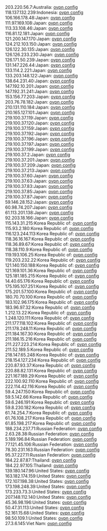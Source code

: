 203.220.56.7:Australia: [ovpn config](vpn/203_220_56_7.ovpn)  
118.137.132.239:Indonesia: [ovpn config](vpn/118_137_132_239.ovpn)  
106.166.178.48:Japan: [ovpn config](vpn/106_166_178_48.ovpn)  
111.97.169.108:Japan: [ovpn config](vpn/111_97_169_108.ovpn)  
113.33.108.46:Japan: [ovpn config](vpn/113_33_108_46.ovpn)  
116.81.12.181:Japan: [ovpn config](vpn/116_81_12_181.ovpn)  
121.200.147.170:Japan: [ovpn config](vpn/121_200_147_170.ovpn)  
124.212.103.150:Japan: [ovpn config](vpn/124_212_103_150.ovpn)  
126.122.30.135:Japan: [ovpn config](vpn/126_122_30_135.ovpn)  
126.126.233.230:Japan: [ovpn config](vpn/126_126_233_230.ovpn)  
126.171.50.239:Japan: [ovpn config](vpn/126_171_50_239.ovpn)  
131.147.226.44:Japan: [ovpn config](vpn/131_147_226_44.ovpn)  
133.114.2.221:Japan: [ovpn config](vpn/133_114_2_221.ovpn)  
133.203.148.122:Japan: [ovpn config](vpn/133_203_148_122.ovpn)  
138.64.231.40:Japan: [ovpn config](vpn/138_64_231_40.ovpn)  
147.192.10.201:Japan: [ovpn config](vpn/147_192_10_201.ovpn)  
147.192.31.241:Japan: [ovpn config](vpn/147_192_31_241.ovpn)  
153.156.77.203:Japan: [ovpn config](vpn/153_156_77_203.ovpn)  
203.76.78.182:Japan: [ovpn config](vpn/203_76_78_182.ovpn)  
210.131.110.184:Japan: [ovpn config](vpn/210_131_110_184.ovpn)  
210.165.127.101:Japan: [ovpn config](vpn/210_165_127_101.ovpn)  
219.100.37.119:Japan: [ovpn config](vpn/219_100_37_119.ovpn)  
219.100.37.120:Japan: [ovpn config](vpn/219_100_37_120.ovpn)  
219.100.37.159:Japan: [ovpn config](vpn/219_100_37_159.ovpn)  
219.100.37.192:Japan: [ovpn config](vpn/219_100_37_192.ovpn)  
219.100.37.196:Japan: [ovpn config](vpn/219_100_37_196.ovpn)  
219.100.37.197:Japan: [ovpn config](vpn/219_100_37_197.ovpn)  
219.100.37.199:Japan: [ovpn config](vpn/219_100_37_199.ovpn)  
219.100.37.2:Japan: [ovpn config](vpn/219_100_37_2.ovpn)  
219.100.37.201:Japan: [ovpn config](vpn/219_100_37_201.ovpn)  
219.100.37.209:Japan: [ovpn config](vpn/219_100_37_209.ovpn)  
219.100.37.213:Japan: [ovpn config](vpn/219_100_37_213.ovpn)  
219.100.37.60:Japan: [ovpn config](vpn/219_100_37_60.ovpn)  
219.100.37.63:Japan: [ovpn config](vpn/219_100_37_63.ovpn)  
219.100.37.83:Japan: [ovpn config](vpn/219_100_37_83.ovpn)  
219.100.37.85:Japan: [ovpn config](vpn/219_100_37_85.ovpn)  
219.100.37.87:Japan: [ovpn config](vpn/219_100_37_87.ovpn)  
59.146.28.152:Japan: [ovpn config](vpn/59_146_28_152.ovpn)  
60.98.74.207:Japan: [ovpn config](vpn/60_98_74_207.ovpn)  
61.113.201.138:Japan: [ovpn config](vpn/61_113_201_138.ovpn)  
92.203.18.166:Japan: [ovpn config](vpn/92_203_18_166.ovpn)  
115.143.31.215:Korea Republic of: [ovpn config](vpn/115_143_31_215.ovpn)  
115.93.2.180:Korea Republic of: [ovpn config](vpn/115_93_2_180.ovpn)  
116.123.244.113:Korea Republic of: [ovpn config](vpn/116_123_244_113.ovpn)  
118.36.16.167:Korea Republic of: [ovpn config](vpn/118_36_16_167.ovpn)  
118.36.89.67:Korea Republic of: [ovpn config](vpn/118_36_89_67.ovpn)  
118.38.110.9:Korea Republic of: [ovpn config](vpn/118_38_110_9.ovpn)  
119.193.106.25:Korea Republic of: [ovpn config](vpn/119_193_106_25.ovpn)  
119.203.232.22:Korea Republic of: [ovpn config](vpn/119_203_232_22.ovpn)  
121.140.150.188:Korea Republic of: [ovpn config](vpn/121_140_150_188.ovpn)  
121.169.101.36:Korea Republic of: [ovpn config](vpn/121_169_101_36.ovpn)  
125.181.185.215:Korea Republic of: [ovpn config](vpn/125_181_185_215.ovpn)  
14.40.65.176:Korea Republic of: [ovpn config](vpn/14_40_65_176.ovpn)  
175.195.107.251:Korea Republic of: [ovpn config](vpn/175_195_107_251.ovpn)  
175.201.57.100:Korea Republic of: [ovpn config](vpn/175_201_57_100.ovpn)  
180.70.70.100:Korea Republic of: [ovpn config](vpn/180_70_70_100.ovpn)  
183.102.96.175:Korea Republic of: [ovpn config](vpn/183_102_96_175.ovpn)  
183.96.97.32:Korea Republic of: [ovpn config](vpn/183_96_97_32.ovpn)  
1.212.13.22:Korea Republic of: [ovpn config](vpn/1_212_13_22.ovpn)  
1.248.120.111:Korea Republic of: [ovpn config](vpn/1_248_120_111.ovpn)  
211.177.118.102:Korea Republic of: [ovpn config](vpn/211_177_118_102.ovpn)  
211.178.248.11:Korea Republic of: [ovpn config](vpn/211_178_248_11.ovpn)  
211.184.167.30:Korea Republic of: [ovpn config](vpn/211_184_167_30.ovpn)  
211.186.15.216:Korea Republic of: [ovpn config](vpn/211_186_15_216.ovpn)  
211.227.223.214:Korea Republic of: [ovpn config](vpn/211_227_223_214.ovpn)  
211.52.189.5:Korea Republic of: [ovpn config](vpn/211_52_189_5.ovpn)  
218.147.65.248:Korea Republic of: [ovpn config](vpn/218_147_65_248.ovpn)  
218.154.127.234:Korea Republic of: [ovpn config](vpn/218_154_127_234.ovpn)  
220.87.93.37:Korea Republic of: [ovpn config](vpn/220_87_93_37.ovpn)  
220.88.82.131:Korea Republic of: [ovpn config](vpn/220_88_82_131.ovpn)  
221.167.189.29:Korea Republic of: [ovpn config](vpn/221_167_189_29.ovpn)  
222.100.92.110:Korea Republic of: [ovpn config](vpn/222_100_92_110.ovpn)  
222.114.42.116:Korea Republic of: [ovpn config](vpn/222_114_42_116.ovpn)  
59.4.247.150:Korea Republic of: [ovpn config](vpn/59_4_247_150.ovpn)  
59.5.142.66:Korea Republic of: [ovpn config](vpn/59_5_142_66.ovpn)  
59.6.246.191:Korea Republic of: [ovpn config](vpn/59_6_246_191.ovpn)  
59.8.230.182:Korea Republic of: [ovpn config](vpn/59_8_230_182.ovpn)  
61.74.254.7:Korea Republic of: [ovpn config](vpn/61_74_254_7.ovpn)  
61.76.108.217:Korea Republic of: [ovpn config](vpn/61_76_108_217.ovpn)  
61.85.198.217:Korea Republic of: [ovpn config](vpn/61_85_198_217.ovpn)  
188.234.237.71:Russian Federation: [ovpn config](vpn/188_234_237_71.ovpn)  
2.63.28.38:Russian Federation: [ovpn config](vpn/2_63_28_38.ovpn)  
5.189.196.84:Russian Federation: [ovpn config](vpn/5_189_196_84.ovpn)  
77.121.45.106:Russian Federation: [ovpn config](vpn/77_121_45_106.ovpn)  
78.30.231.163:Russian Federation: [ovpn config](vpn/78_30_231_163.ovpn)  
95.37.227.11:Russian Federation: [ovpn config](vpn/95_37_227_11.ovpn)  
184.22.87.87:Thailand: [ovpn config](vpn/184_22_87_87.ovpn)  
184.22.97.105:Thailand: [ovpn config](vpn/184_22_97_105.ovpn)  
139.180.147.96:United States: [ovpn config](vpn/139_180_147_96.ovpn)  
163.182.174.159:United States: [ovpn config](vpn/163_182_174_159.ovpn)  
172.107.198.38:United States: [ovpn config](vpn/172_107_198_38.ovpn)  
173.198.248.39:United States: [ovpn config](vpn/173_198_248_39.ovpn)  
173.233.73.3:United States: [ovpn config](vpn/173_233_73_3.ovpn)  
207.148.112.140:United States: [ovpn config](vpn/207_148_112_140.ovpn)  
45.36.98.196:United States: [ovpn config](vpn/45_36_98_196.ovpn)  
50.47.31.113:United States: [ovpn config](vpn/50_47_31_113.ovpn)  
52.161.15.68:United States: [ovpn config](vpn/52_161_15_68.ovpn)  
98.50.109.1:United States: [ovpn config](vpn/98_50_109_1.ovpn)  
27.3.6.145:Viet Nam: [ovpn config](vpn/27_3_6_145.ovpn)  
